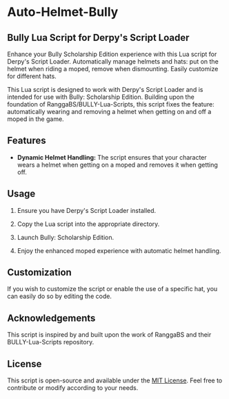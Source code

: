 # Auto-Helmet-Bully 
## Bully Lua Script for Derpy's Script Loader
Enhance your Bully Scholarship Edition experience with this Lua script for Derpy's Script Loader. Automatically manage helmets and hats: put on the helmet when riding a moped, remove when dismounting. Easily customize for different hats.

This Lua script is designed to work with Derpy's Script Loader and is intended for use with Bully: Scholarship Edition. Building upon the foundation of RanggaBS/BULLY-Lua-Scripts, this script fixes the feature: automatically wearing and removing a helmet when getting on and off a moped in the game.

## Features

- **Dynamic Helmet Handling:** The script ensures that your character wears a helmet when getting on a moped and removes it when getting off.

## Usage

1. Ensure you have Derpy's Script Loader installed.

2. Copy the Lua script into the appropriate directory.

3. Launch Bully: Scholarship Edition.

4. Enjoy the enhanced moped experience with automatic helmet handling.

## Customization

If you wish to customize the script or enable the use of a specific hat, you can easily do so by editing the code.

## Acknowledgements

This script is inspired by and built upon the work of RanggaBS and their BULLY-Lua-Scripts repository.

## License

This script is open-source and available under the [MIT License](LICENSE). Feel free to contribute or modify according to your needs.
